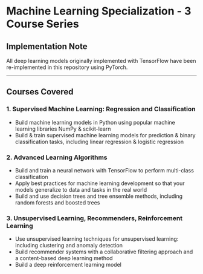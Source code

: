 # Machine Learning Specialization - 3 Course Series

## Implementation Note

All deep learning models originally implemented with TensorFlow have been re-implemented in this repository using PyTorch.

---

## Courses Covered

### 1. Supervised Machine Learning: Regression and Classification
- Build machine learning models in Python using popular machine learning libraries NumPy & scikit-learn  
- Build & train supervised machine learning models for prediction & binary classification tasks, including linear regression & logistic regression

### 2. Advanced Learning Algorithms
- Build and train a neural network with TensorFlow to perform multi-class classification  
- Apply best practices for machine learning development so that your models generalize to data and tasks in the real world  
- Build and use decision trees and tree ensemble methods, including random forests and boosted trees

### 3. Unsupervised Learning, Recommenders, Reinforcement Learning
- Use unsupervised learning techniques for unsupervised learning: including clustering and anomaly detection  
- Build recommender systems with a collaborative filtering approach and a content-based deep learning method  
- Build a deep reinforcement learning model
